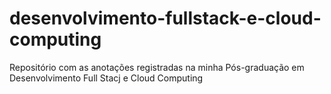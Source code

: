 # desenvolvimento-fullstack-e-cloud-computing
Repositório com as anotações registradas na minha Pós-graduação em Desenvolvimento Full Stacj e Cloud Computing

